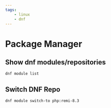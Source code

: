 ```yaml
---
tags:
    - linux
    - dnf
---
```


# Package Manager
## Show dnf modules/repositories
```bash
dnf module list
```

## Switch DNF Repo
```bash
dnf module switch-to php:remi-8.3
```